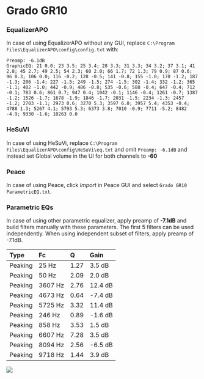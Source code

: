 # Grado GR10

### EqualizerAPO
In case of using EqualizerAPO without any GUI, replace `C:\Program Files\EqualizerAPO\config\config.txt`
with:
```
Preamp: -6.1dB
GraphicEQ: 21 0.0; 23 3.5; 25 3.4; 28 3.3; 31 3.3; 34 3.2; 37 3.1; 41 2.8; 45 2.7; 49 2.5; 54 2.3; 60 2.0; 66 1.7; 72 1.3; 79 0.9; 87 0.6; 96 0.3; 106 0.0; 116 -0.2; 128 -0.5; 141 -0.8; 155 -1.0; 170 -1.2; 187 -1.3; 206 -1.4; 227 -1.5; 249 -1.5; 274 -1.5; 302 -1.4; 332 -1.2; 365 -1.1; 402 -1.0; 442 -0.9; 486 -0.8; 535 -0.6; 588 -0.4; 647 -0.4; 712 -0.1; 783 0.6; 861 0.7; 947 0.4; 1042 -0.1; 1146 -0.4; 1261 -0.7; 1387 -1.2; 1526 -1.7; 1678 -1.9; 1846 -1.7; 2031 -1.5; 2234 -1.3; 2457 -1.2; 2703 -1.1; 2973 0.6; 3270 5.3; 3597 6.0; 3957 5.4; 4353 -0.4; 4788 1.3; 5267 4.1; 5793 5.3; 6373 3.8; 7010 -0.9; 7711 -5.2; 8482 -4.9; 9330 -1.6; 10263 0.0
```

### HeSuVi
In case of using HeSuVi, replace `C:\Program Files\EqualizerAPO\config\HeSuVi\eq.txt` and omit `Preamp:
-6.1dB` and instead set Global volume in the UI for both channels to **-60**

### Peace
In case of using Peace, click *Import* in Peace GUI and select `Grado GR10 ParametricEQ.txt`.

### Parametric EQs
In case of using other parametric equalizer, apply preamp of **-7.1dB** and build filters manually
with these parameters. The first 5 filters can be used independently.
When using independent subset of filters, apply preamp of -7.1dB.

| Type    | Fc      |    Q | Gain    |
|:--------|:--------|:-----|:--------|
| Peaking | 25 Hz   | 1.27 | 3.5 dB  |
| Peaking | 50 Hz   | 2.09 | 2.0 dB  |
| Peaking | 3607 Hz | 2.76 | 12.4 dB |
| Peaking | 4673 Hz | 0.64 | -7.4 dB |
| Peaking | 5725 Hz | 3.32 | 11.4 dB |
| Peaking | 246 Hz  | 0.89 | -1.6 dB |
| Peaking | 858 Hz  | 3.53 | 1.5 dB  |
| Peaking | 6607 Hz | 7.28 | 3.5 dB  |
| Peaking | 8094 Hz | 2.56 | -6.5 dB |
| Peaking | 9718 Hz | 1.44 | 3.9 dB  |

![](https://raw.githubusercontent.com/jaakkopasanen/AutoEq/master/results/headphonecom/sbaf-serious/Grado%20GR10/Grado%20GR10.png)